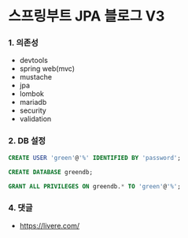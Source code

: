 # 스프링부트 JPA 블로그 V3

### 1. 의존성
- devtools
- spring web(mvc)
- mustache
- jpa
- lombok
- mariadb
- security
- validation

### 2. DB 설정
```sql
CREATE USER 'green'@'%' IDENTIFIED BY 'password';

CREATE DATABASE greendb;

GRANT ALL PRIVILEGES ON greendb.* TO 'green'@'%';
```

### 4. 댓글
- https://livere.com/
